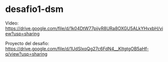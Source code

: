 # desafio1-dsm
Video:
https://drive.google.com/file/d/1k04DtW77piiyR8URa8OXGU5ALkYHvxbH/view?usp=sharing

Proyecto del desafio:
https://drive.google.com/file/d/1UdSlxqQg27c6FdN4__KItgtgOB5aHf-q/view?usp=sharing

